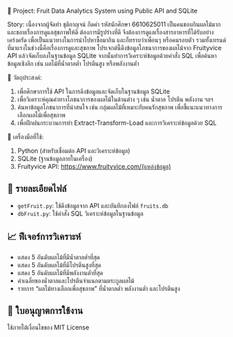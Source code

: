 📝 Project: Fruit Data Analytics System using Public API and SQLite

Story: เนื่องจากผู้จัดทำ ชุติกาญจน์ กีดคำ รหัสนักศึกษา 6610625011 เป็นคนชอบกินผลไม้มาก และชอบเรื่องการดูแลสุขภาพให้ดี ต้องการมีรูปร่างที่ดี จึงต้องการดูแลเรื่องสารอาหารที่ได้รับอย่างเคร่งครัด เพื่อเป็นแนวทางในการนำไปหาซื้อมากิน และก็ทราบว่าเพื่อนๆ หรือคนรอบตัว รวมทั้งเทรนด์ที่มาแรงในช่วงนี้คือเรื่องการดูและสุขภาพ โปรเจกต์นี้ดึงข้อมูลโภชนาการของผลไม้จาก Fruityvice API แล้วจัดเก็บลงในฐานข้อมูล SQLite จากนั้นทำการวิเคราะห์ข้อมูลด้วยคำสั่ง SQL เพื่อค้นหาข้อมูลเชิงลึก เช่น ผลไม้ที่น้ำตาลต่ำ โปรตีนสูง หรือพลังงานต่ำ

🎯 วัตถุประสงค์:
1. เพื่อศึกษาการใช้ API ในการดึงข้อมูลและจัดเก็บในฐานข้อมูล SQLite
2. เพื่อวิเคราะห์คุณค่าทางโภชนาการของผลไม้ในด้านต่าง ๆ เช่น น้ำตาล โปรตีน พลังงาน ฯลฯ 
3. ค้นหาข้อมูลโภชนาการที่น่าสนใจ เช่น กลุ่มผลไม้ที่เหมาะกับคนรักสุขภาพ เพื่อชี้แนะแนวทางการเลือกผลไม้เพื่อสุขภาพ
4. เพื่อฝึกฝนกระบวนการทำ Extract-Transform-Load และการวิเคราะห์ข้อมูลด้วย SQL

🧩 เครื่องมือที่ใช้:
1. Python (สำหรับเชื่อมต่อ API และวิเคราะห์ข้อมูล)
2. SQLite (ฐานข้อมูลภายในเครื่อง)
3. Fruityvice API: https://www.fruityvice.com/(แหล่งข้อมูล)

## 📁 รายละเอียดไฟล์
- `getFruit.py`: ใช้ดึงข้อมูลจาก API และบันทึกลงไฟล์ `fruits.db`
- `dbFruit.py`: ใช้คำสั่ง SQL วิเคราะห์ข้อมูลในฐานข้อมูล

## 📈 ฟีเจอร์การวิเคราะห์
- แสดง 5 อันดับผลไม้ที่มีน้ำตาลต่ำที่สุด
- แสดง 5 อันดับผลไม้ที่มีโปรตีนสูงที่สุด
- แสดง 5 อันดับผลไม้ที่มีพลังงานต่ำที่สุด
- ค่าเฉลี่ยของน้ำตาลและโปรตีนจำแนกตามตระกูลผลไม้
- รายการ “ผลไม้ทางเลือกเพื่อสุขภาพ” ที่น้ำตาลต่ำ พลังงานต่ำ และโปรตีนสูง

## 📌 ใบอนุญาตการใช้งาน
ใช้ภายใต้เงื่อนไขของ MIT License